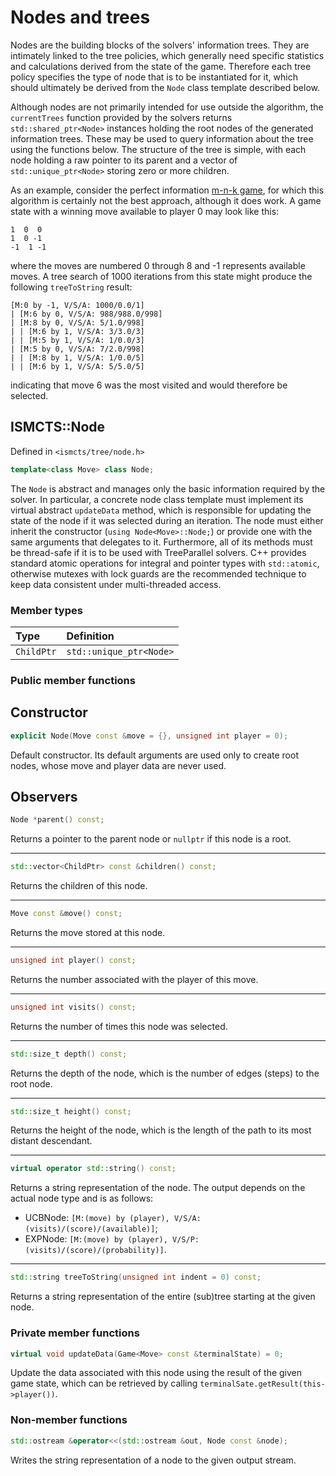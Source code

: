# Nodes and trees
Nodes are the building blocks of the solvers' information trees. They are intimately linked to the tree policies, which generally need specific statistics and calculations derived from the state of the game. Therefore each tree policy specifies the type of node that is to be instantiated for it, which should ultimately be derived from the `Node` class template described below.

Although nodes are not primarily intended for use outside the algorithm, the `currentTrees` function provided by the solvers returns `std::shared_ptr<Node>` instances holding the root nodes of the generated information trees. These may be used to query information about the tree using the functions below. The structure of the tree is simple, with each node holding a raw pointer to its parent and a vector of `std::unique_ptr<Node>` storing zero or more children.

As an example, consider the perfect information [m-n-k game], for which this algorithm is certainly not the best approach, although it does work. A game state with a winning move available to player 0 may look like this:
```
1  0  0
1  0 -1
-1  1 -1
```
where the moves are numbered 0 through 8 and -1 represents available moves. A tree search of 1000 iterations from this state might produce the following `treeToString` result:
```
[M:0 by -1, V/S/A: 1000/0.0/1]
| [M:6 by 0, V/S/A: 988/988.0/998]
| [M:8 by 0, V/S/A: 5/1.0/998]
| | [M:6 by 1, V/S/A: 3/3.0/3]
| | [M:5 by 1, V/S/A: 1/0.0/3]
| [M:5 by 0, V/S/A: 7/2.0/998]
| | [M:8 by 1, V/S/A: 1/0.0/5]
| | [M:6 by 1, V/S/A: 5/5.0/5]
```
indicating that move 6 was the most visited and would therefore be selected.

[m-n-k game]: https://github.com/sfranzen/ismcsolver/tree/master/test/common/mnkgame.cpp

## ISMCTS::Node
Defined in `<ismcts/tree/node.h>`
```cpp
template<class Move> class Node;
```
The `Node` is abstract and manages only the basic information required by the solver. In particular, a concrete node class template must implement its virtual abstract `updateData` method, which is responsible for updating the state of the node if it was selected during an iteration. The node must either inherit the constructor (`using Node<Move>::Node;`) or provide one with the same arguments that delegates to it. Furthermore, all of its methods must be thread-safe if it is to be used with TreeParallel solvers. C++ provides standard atomic operations for integral and pointer types with `std::atomic`, otherwise mutexes with lock guards are the recommended technique to keep data consistent under multi-threaded access.

### Member types

| Type      | Definition                |
|:----------|:--------------------------|
|`ChildPtr` |`std::unique_ptr<Node>`    |

### Public member functions
## Constructor
```cpp
explicit Node(Move const &move = {}, unsigned int player = 0);
```
Default constructor. Its default arguments are used only to create root nodes, whose move and player data are never used.

## Observers
```cpp
Node *parent() const;
```
Returns a pointer to the parent node or `nullptr` if this node is a root.

---
```cpp
std::vector<ChildPtr> const &children() const;
```
Returns the children of this node.

---
```cpp
Move const &move() const;
```
Returns the move stored at this node.

---
```cpp
unsigned int player() const;
```
Returns the number associated with the player of this move.

---
```cpp
unsigned int visits() const;
```
Returns the number of times this node was selected.

---
```cpp
std::size_t depth() const;
```
Returns the depth of the node, which is the number of edges (steps) to the root node.

---
```cpp
std::size_t height() const;
```
Returns the height of the node, which is the length of the path to its most distant descendant.

---
```cpp
virtual operator std::string() const;
```
Returns a string representation of the node. The output depends on the actual node type and is as follows:
* UCBNode: `[M:(move) by (player), V/S/A: (visits)/(score)/(available)]`;
* EXPNode: `[M:(move) by (player), V/S/P: (visits)/(score)/(probability)]`.

---
```cpp
std::string treeToString(unsigned int indent = 0) const;
```
Returns a string representation of the entire (sub)tree starting at the given node.

### Private member functions
```cpp
virtual void updateData(Game<Move> const &terminalState) = 0;
```
Update the data associated with this node using the result of the given game state, which can be retrieved by calling `terminalSate.getResult(this->player())`.

### Non-member functions
```cpp
std::ostream &operator<<(std::ostream &out, Node const &node);
```
Writes the string representation of a node to the given output stream.
